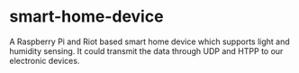 # smart-home-device
A Raspberry Pi and Riot based smart home device which supports light and humidity sensing. It could transmit the data through UDP and HTPP to our electronic devices.
